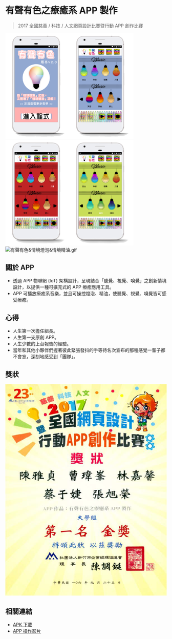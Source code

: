 # 有聲有色之療癒系 APP 製作 #
  
> 2017 全國慈善 / 科技 / 人文網頁設計比賽暨行動 APP 創作比賽
  
<img src="https://github.com/c666c66/you-sheng-you-se-Healing_App-Inventor/blob/master/picture/%E9%80%B2%E5%85%A5%E7%95%AB%E9%9D%A2.png?raw=true" width="200" alt="進入畫面"/><img src="https://github.com/c666c66/you-sheng-you-se-Healing_App-Inventor/blob/master/picture/%E5%88%9D%E5%A7%8B%E7%95%AB%E9%9D%A2.png?raw=true" width="200" alt="初始畫面"/>
<img src="https://github.com/c666c66/you-sheng-you-se-Healing_App-Inventor/blob/master/picture/%E7%95%AB%E9%9D%A21.png?raw=true" width="200" alt="畫面1"/><img src="https://github.com/c666c66/you-sheng-you-se-Healing_App-Inventor/blob/master/picture/%E7%95%AB%E9%9D%A22.png?raw=true" width="200" alt="畫面2"/>  
<img src="https://github.com/c666c66/you-sheng-you-se-Healing_App-Inventor/blob/master/picture/%E6%9C%89%E8%81%B2%E6%9C%89%E8%89%B2&%E6%83%85%E5%A2%83%E7%87%88%E6%B3%A1&%E6%83%85%E5%A2%83%E7%B2%BE%E6%B2%B9.gif?raw=true" width="600" alt="有聲有色&情境燈泡&情境精油.gif"/>  

## 關於 APP ##
- 透過 APP 物聯網 (IoT) 架構設計，呈現結合「聽覺、視覺、嗅覺」之創新情境設計，以提供一種可擴充式的 APP 療癒應用工具。
- APP 可播放療癒系音樂，並且可操控燈泡、精油，使聽覺、視覺、嗅覺皆可感受療癒。  

## 心得 ##
- 人生第一次擔任組長。  
- 人生第一支原創 APP。  
- 人生少數的上台報告的經驗。  
- 當年和其他小夥伴們握著彼此緊張發抖的手等待名次宣布的那種感覺一輩子都不會忘，深刻地感受到「團隊」。  

## 獎狀 ##
<img src="https://github.com/c666c66/you-sheng-you-se-Healing_App-Inventor/blob/master/picture/%E7%8D%8E%E7%8B%80.png?raw=true" alt="獎狀"/>  

## 相關連結 ##
- [APK 下載](https://github.com/c666c66/you-sheng-you-se-Healing_App-Inventor/blob/master/APK/%E6%9C%89%E8%81%B2%E6%9C%89%E8%89%B2v2.apk?raw=true)  
- [APP 操作影片](https://www.youtube.com/playlist?list=PLvqqXHSv7pIIxndQGVEA5ZTeLGwekU3Ov)